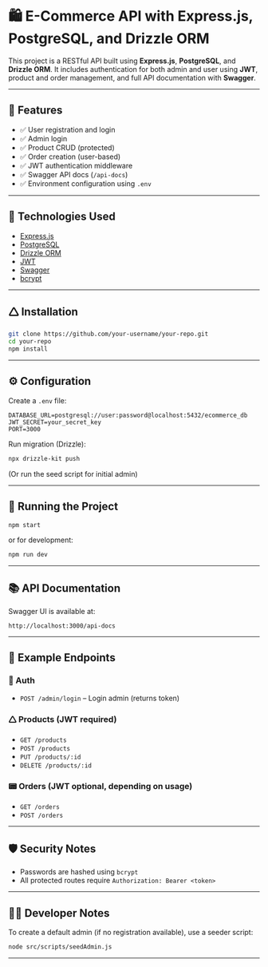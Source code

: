 # 🛍 E-Commerce API with Express.js, PostgreSQL, and Drizzle ORM

This project is a RESTful API built using **Express.js**, **PostgreSQL**, and **Drizzle ORM**. It includes authentication for both admin and user using **JWT**, product and order management, and full API documentation with **Swagger**.

---

## 🚀 Features

* ✅ User registration and login
* ✅ Admin login
* ✅ Product CRUD (protected)
* ✅ Order creation (user-based)
* ✅ JWT authentication middleware
* ✅ Swagger API docs (`/api-docs`)
* ✅ Environment configuration using `.env`

---

## 🧠 Technologies Used

* [Express.js](https://expressjs.com/)
* [PostgreSQL](https://www.postgresql.org/)
* [Drizzle ORM](https://orm.drizzle.team/)
* [JWT](https://jwt.io/)
* [Swagger](https://swagger.io/)
* [bcrypt](https://www.npmjs.com/package/bcrypt)

---

## 🛆 Installation

```bash
git clone https://github.com/your-username/your-repo.git
cd your-repo
npm install
```

---

## ⚙️ Configuration

Create a `.env` file:

```env
DATABASE_URL=postgresql://user:password@localhost:5432/ecommerce_db
JWT_SECRET=your_secret_key
PORT=3000
```

Run migration (Drizzle):

```bash
npx drizzle-kit push
```

(Or run the seed script for initial admin)

---

## 🧲 Running the Project

```bash
npm start
```

or for development:

```bash
npm run dev
```

---

## 📚 API Documentation

Swagger UI is available at:

```
http://localhost:3000/api-docs
```

---

## 🗻 Example Endpoints

### 🔐 Auth

* `POST /admin/login` – Login admin (returns token)

### 🛆 Products (JWT required)

* `GET /products`
* `POST /products`
* `PUT /products/:id`
* `DELETE /products/:id`

### 📟 Orders (JWT optional, depending on usage)

* `GET /orders`
* `POST /orders`

---

## 🛡️ Security Notes

* Passwords are hashed using `bcrypt`
* All protected routes require `Authorization: Bearer <token>`

---

## 🧑‍💻 Developer Notes

To create a default admin (if no registration available), use a seeder script:

```bash
node src/scripts/seedAdmin.js
```

---


